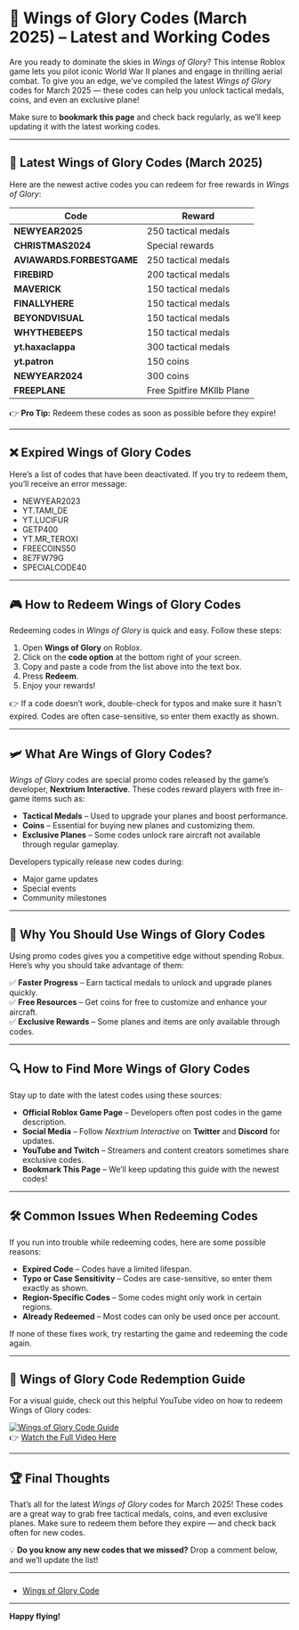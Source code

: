# 🎯 **Wings of Glory Codes (March 2025) – Latest and Working Codes**  

Are you ready to dominate the skies in *Wings of Glory*? This intense Roblox game lets you pilot iconic World War II planes and engage in thrilling aerial combat. To give you an edge, we've compiled the latest *Wings of Glory* codes for March 2025 — these codes can help you unlock tactical medals, coins, and even an exclusive plane!  

Make sure to **bookmark this page** and check back regularly, as we’ll keep updating it with the latest working codes.  

---

## 🚀 **Latest Wings of Glory Codes (March 2025)**  
Here are the newest active codes you can redeem for free rewards in *Wings of Glory*:  

| **Code** | **Reward** |  
|----------|-----------|  
| **NEWYEAR2025** | 250 tactical medals |  
| **CHRISTMAS2024** | Special rewards |  
| **AVIAWARDS.FORBESTGAME** | 250 tactical medals |  
| **FIREBIRD** | 200 tactical medals |  
| **MAVERICK** | 150 tactical medals |  
| **FINALLYHERE** | 150 tactical medals |  
| **BEYONDVISUAL** | 150 tactical medals |  
| **WHYTHEBEEPS** | 150 tactical medals |  
| **yt.haxaclappa** | 300 tactical medals |  
| **yt.patron** | 150 coins |  
| **NEWYEAR2024** | 300 coins |  
| **FREEPLANE** | Free Spitfire MKllb Plane |  

👉 **Pro Tip:** Redeem these codes as soon as possible before they expire!  

---

## ❌ **Expired Wings of Glory Codes**  
Here’s a list of codes that have been deactivated. If you try to redeem them, you’ll receive an error message:  

- NEWYEAR2023  
- YT.TAMI_DE  
- YT.LUCIFUR  
- GETP400  
- YT.MR_TEROXI  
- FREECOINS50  
- 8E7FW79G  
- SPECIALCODE40  

---

## 🎮 **How to Redeem Wings of Glory Codes**  
Redeeming codes in *Wings of Glory* is quick and easy. Follow these steps:  

1. Open **Wings of Glory** on Roblox.  
2. Click on the **code option** at the bottom right of your screen.  
3. Copy and paste a code from the list above into the text box.  
4. Press **Redeem**.  
5. Enjoy your rewards!  

👉 If a code doesn’t work, double-check for typos and make sure it hasn't expired. Codes are often case-sensitive, so enter them exactly as shown.  

---

## 🛩️ **What Are Wings of Glory Codes?**  
*Wings of Glory* codes are special promo codes released by the game’s developer, **Nextrium Interactive**. These codes reward players with free in-game items such as:  

- **Tactical Medals** – Used to upgrade your planes and boost performance.  
- **Coins** – Essential for buying new planes and customizing them.  
- **Exclusive Planes** – Some codes unlock rare aircraft not available through regular gameplay.  

Developers typically release new codes during:  
- Major game updates  
- Special events  
- Community milestones  

---

## 🌟 **Why You Should Use Wings of Glory Codes**  
Using promo codes gives you a competitive edge without spending Robux. Here’s why you should take advantage of them:  

✅ **Faster Progress** – Earn tactical medals to unlock and upgrade planes quickly.  
✅ **Free Resources** – Get coins for free to customize and enhance your aircraft.  
✅ **Exclusive Rewards** – Some planes and items are only available through codes.  

---

## 🔍 **How to Find More Wings of Glory Codes**  
Stay up to date with the latest codes using these sources:  

- **Official Roblox Game Page** – Developers often post codes in the game description.  
- **Social Media** – Follow *Nextrium Interactive* on **Twitter** and **Discord** for updates.  
- **YouTube and Twitch** – Streamers and content creators sometimes share exclusive codes.  
- **Bookmark This Page** – We’ll keep updating this guide with the newest codes!  

---

## 🛠️ **Common Issues When Redeeming Codes**  
If you run into trouble while redeeming codes, here are some possible reasons:  

- **Expired Code** – Codes have a limited lifespan.  
- **Typo or Case Sensitivity** – Codes are case-sensitive, so enter them exactly as shown.  
- **Region-Specific Codes** – Some codes might only work in certain regions.  
- **Already Redeemed** – Most codes can only be used once per account.  

If none of these fixes work, try restarting the game and redeeming the code again.  

---

## 🎥 **Wings of Glory Code Redemption Guide**  
For a visual guide, check out this helpful YouTube video on how to redeem Wings of Glory codes:  

[![Wings of Glory Code Guide](https://pro-game-guides.com/wp-content/uploads/2025/03/000-750x420.png)](https://www.youtube.com/watch?v=h0iCSSTlUkQ)  
👉 [Watch the Full Video Here](https://youtu.be/h0iCSSTlUkQ)  

---

## 🏆 **Final Thoughts**  
That’s all for the latest *Wings of Glory* codes for March 2025! These codes are a great way to grab free tactical medals, coins, and even exclusive planes. Make sure to redeem them before they expire — and check back often for new codes.  

💡 **Do you know any new codes that we missed?** Drop a comment below, and we’ll update the list!  

---

###
- [Wings of Glory Code](https://pro-game-guides.com/wings-of-glory-codes)  


---

**Happy flying!**  
